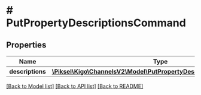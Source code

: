 # # PutPropertyDescriptionsCommand

## Properties

Name | Type | Description | Notes
------------ | ------------- | ------------- | -------------
**descriptions** | [**\Piksel\Kigo\ChannelsV2\Model\PutPropertyDescriptionsDescriptionDto[]**](PutPropertyDescriptionsDescriptionDto.md) |  | [optional]

[[Back to Model list]](../../README.md#models) [[Back to API list]](../../README.md#endpoints) [[Back to README]](../../README.md)
